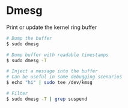 # Dmesg

Print or update the kernel ring buffer

```sh
# Dump the buffer
$ sudo dmesg

# Dump buffer with readable timestamps
$ sudo dmesg -T

# Inject a message into the buffer
# Can be useful in some debugging scenarios
$ echo "hi" | sudo tee /dev/kmsg

# Filter
$ sudo dmesg -T | grep suspend
```


